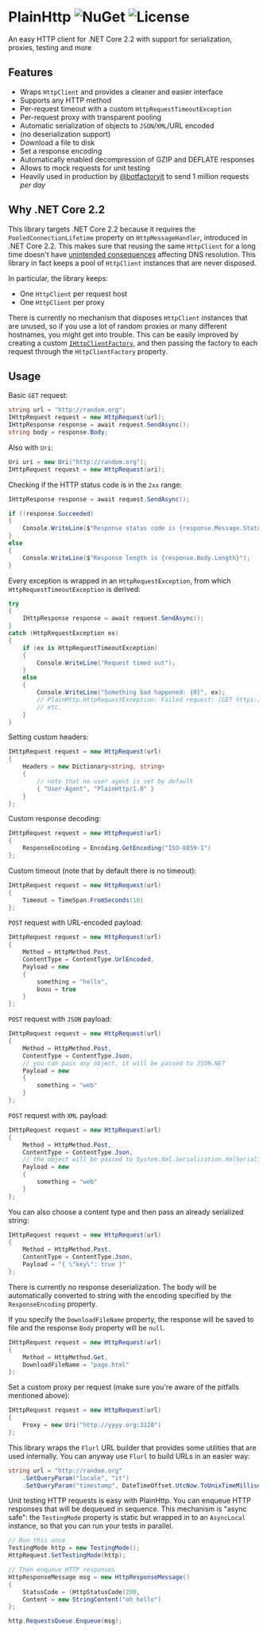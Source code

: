 # PlainHttp ![NuGet](https://img.shields.io/nuget/v/PlainHttp?color=green) ![License](https://img.shields.io/github/license/matteocontrini/PlainHttp)

An easy HTTP client for .NET Core 2.2 with support for serialization, proxies, testing and more

## Features

- Wraps `HttpClient` and provides a cleaner and easier interface
- Supports any HTTP method
- Per-request timeout with a custom `HttpRequestTimeoutException`
- Per-request proxy with transparent pooling
- Automatic serialization of objects to `JSON`/`XML`/URL encoded
- (no deserialization support)
- Download a file to disk
- Set a response encoding
- Automatically enabled decompression of GZIP and DEFLATE  responses
- Allows to mock requests for unit testing
- Heavily used in production by [@botfactoryit](https://github.com/botfactoryit/) to send 1 million requests *per day*

## Why .NET Core 2.2

This library targets .NET Core 2.2 because it requires the `PooledConnectionLifetime` property on `HttpMessageHandler`, introduced in .NET Core 2.2. This makes sure that reusing the same `HttpClient` for a long time doesn't have [unintended consequences](https://github.com/dotnet/corefx/issues/11224) affecting DNS resolution. This library in fact keeps a pool of `HttpClient` instances that are never disposed.

In particular, the library keeps:

- One `HttpClient` per request host
- One `HttpClient` per proxy

There is currently no mechanism that disposes `HttpClient` instances that are unused, so if you use a lot of random proxies or many different hostnames, you might get into trouble. This can be easily improved by creating a custom [`IHttpClientFactory`](https://github.com/matteocontrini/PlainHttp/blob/ba9e51629629fb8fafbf3c8ac7335e5c09c15cfc/PlainHttp/HttpClientFactory.cs), and then passing the factory to each request through the `HttpClientFactory` property.

## Usage

Basic `GET` request:

```c#
string url = "http://random.org";
IHttpRequest request = new HttpRequest(url);
IHttpResponse response = await request.SendAsync();
string body = response.Body;
```

Also with `Uri`:

```c#
Uri uri = new Uri("http://random.org");
IHttpRequest request = new HttpRequest(uri);
```

Checking if the HTTP status code is in the `2xx` range:

```c#
IHttpResponse response = await request.SendAsync();

if (!response.Succeeded)
{
    Console.WriteLine($"Response status code is {response.Message.StatusCode");
}
else
{
    Console.WriteLine($"Response length is {response.Body.Length}");
}
```

Every exception is wrapped in an `HttpRequestException`, from which `HttpRequestTimeoutException` is derived:

```c#
try
{
    IHttpResponse response = await request.SendAsync();
}
catch (HttpRequestException ex)
{
    if (ex is HttpRequestTimeoutException)
    {
        Console.WriteLine("Request timed out");
    }
    else
    {
        Console.WriteLine("Something bad happened: {0}", ex);
        // PlainHttp.HttpRequestException: Failed request: [GET https://yyyy.org/] [No such host is known] ---> System.Net.Http.HttpRequestException: No such host is known ---> System.Net.Sockets.SocketException: No such host is known
        // etc.
    }
}
```

Setting custom headers:

```c#
IHttpRequest request = new HttpRequest(url)
{
    Headers = new Dictionary<string, string>
    {
        // note that no user agent is set by default
        { "User-Agent", "PlainHttp/1.0" }
    }
};
```

Custom response decoding:

```c#
IHttpRequest request = new HttpRequest(url)
{
    ResponseEncoding = Encoding.GetEncoding("ISO-8859-1")
};
```

Custom timeout (note that by default there is no timeout):

```c#
IHttpRequest request = new HttpRequest(url)
{
    Timeout = TimeSpan.FromSeconds(10)
};
```

`POST` request with URL-encoded payload:

```c#
IHttpRequest request = new HttpRequest(url)
{
    Method = HttpMethod.Post,
    ContentType = ContentType.UrlEncoded,
    Payload = new
    {
        something = "hello",
        buuu = true
    }
};
```

`POST` request with `JSON` payload:

```c#
IHttpRequest request = new HttpRequest(url)
{
    Method = HttpMethod.Post,
    ContentType = ContentType.Json,
    // you can pass any object, it will be passed to JSON.NET
    Payload = new
    {
        something = "web"
    }
};
```

`POST` request with `XML` payload:

```c#
IHttpRequest request = new HttpRequest(url)
{
    Method = HttpMethod.Post,
    ContentType = ContentType.Json,
    // the object will be passed to System.Xml.Serialization.XmlSerializer
    Payload = new
    {
        something = "web"
    }
};
```

You can also choose a content type and then pass an already serialized string:

```c#
IHttpRequest request = new HttpRequest(url)
{
    Method = HttpMethod.Post,
    ContentType = ContentType.Json,
    Payload = "{ \"key\": true }"
};
```

There is currently no response deserialization. The body will be automatically converted to string with the encoding specified by the `ResponseEncoding` property.

If you specify the `DownloadFileName` property, the response will be saved to file and the response `Body` property will be `null`.

```c#
IHttpRequest request = new HttpRequest(url)
{
    Method = HttpMethod.Get,
    DownloadFileName = "page.html"
};
```

Set a custom proxy per request (make sure you're aware of the pitfalls mentioned above):

```c#
IHttpRequest request = new HttpRequest(url)
{
    Proxy = new Uri("http://yyyy.org:3128")
};
```

This library wraps the `Flurl` URL builder that provides some utilities that are used internally. You can anyway use `Flurl` to build URLs in an easier way:

```c#
string url = "http://random.org"
    .SetQueryParam("locale", "it")
    .SetQueryParam("timestamp", DateTimeOffset.UtcNow.ToUnixTimeMilliseconds());
```

Unit testing HTTP requests is easy with PlainHttp. You can enqueue HTTP responses that will be dequeued in sequence. This mechanism is "async safe": the `TestingMode` property is static but wrapped in to an `AsyncLocal` instance, so that you can run your tests in parallel.

```c#
// Run this once
TestingMode http = new TestingMode();
HttpRequest.SetTestingMode(http);

// Then enqueue HTTP responses
HttpResponseMessage msg = new HttpResponseMessage()
{
    StatusCode = (HttpStatusCode)200,
    Content = new StringContent("oh hello")
};

http.RequestsQueue.Enqueue(msg);
```
